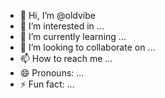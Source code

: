 - 👋 Hi, I’m @oldvibe
- 👀 I’m interested in ...
- 🌱 I’m currently learning ...
- 💞️ I’m looking to collaborate on ...
- 📫 How to reach me ...
- 😄 Pronouns: ...
- ⚡ Fun fact: ...

<!---
oldvibe/oldvibe is a ✨ special ✨ repository because its `README.md` (this file) appears on your GitHub profile.
You can click the Preview link to take a look at your changes.
--->
